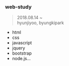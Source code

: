### web-study
> 2018.08.14 ~   
> hyunjiyoo, byungkipark

- html
- css
- javascript
- jquery
- bootstrap
- node.js...